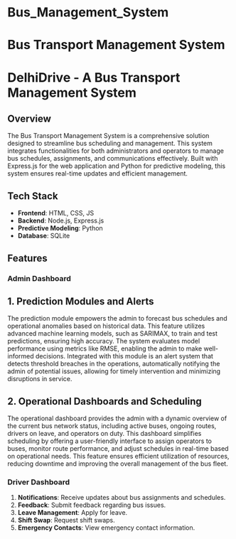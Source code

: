 
# Bus_Management_System

# Bus Transport Management System

# DelhiDrive - A Bus Transport Management System


## Overview

The Bus Transport Management System is a comprehensive solution designed to streamline bus scheduling and management. This system integrates functionalities for both administrators and operators to manage bus schedules, assignments, and communications effectively. Built with Express.js for the web application and Python for predictive modeling, this system ensures real-time updates and efficient management.

## Tech Stack

- **Frontend**: HTML, CSS, JS
- **Backend**: Node.js, Express.js
- **Predictive Modeling**: Python
- **Database**: SQLite

## Features

### Admin Dashboard

## 1. Prediction Modules and Alerts
The prediction module empowers the admin to forecast bus schedules and operational anomalies based on historical data. This feature utilizes advanced machine learning models, such as SARIMAX, to train and test predictions, ensuring high accuracy. The system evaluates model performance using metrics like RMSE, enabling the admin to make well-informed decisions. Integrated with this module is an alert system that detects threshold breaches in the operations, automatically notifying the admin of potential issues, allowing for timely intervention and minimizing disruptions in service.

## 2. Operational Dashboards and Scheduling
The operational dashboard provides the admin with a dynamic overview of the current bus network status, including active buses, ongoing routes, drivers on leave, and operators on duty. This dashboard simplifies scheduling by offering a user-friendly interface to assign operators to buses, monitor route performance, and adjust schedules in real-time based on operational needs. This feature ensures efficient utilization of resources, reducing downtime and improving the overall management of the bus fleet.

### Driver Dashboard

1. **Notifications**: Receive updates about bus assignments and schedules.
2. **Feedback**: Submit feedback regarding bus issues.
3. **Leave Management**: Apply for leave.
4. **Shift Swap**: Request shift swaps.
5. **Emergency Contacts**: View emergency contact information.

